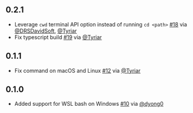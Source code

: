 ## 0.2.1

- Leverage `cwd` terminal API option instead of running `cd <path>` [#18](https://github.com/Tyriar/vscode-terminal-here/pull/18) via [@DRSDavidSoft](https://github.com/DRSDavidSoft), [@Tyriar](https://github.com/DRSDavidSoft)
- Fix typescript build [#19](https://github.com/Tyriar/vscode-terminal-here/pull/19) via [@Tyriar](https://github.com/DRSDavidSoft)

## 0.1.1

- Fix command on macOS and Linux [#12](https://github.com/Tyriar/vscode-terminal-here/pull/12) via [@Tyriar](https://github.com/Tyriar)

## 0.1.0

- Added support for WSL bash on Windows [#10](https://github.com/Tyriar/vscode-terminal-here/pull/10) via [@dyong0](https://github.com/dyong0)
